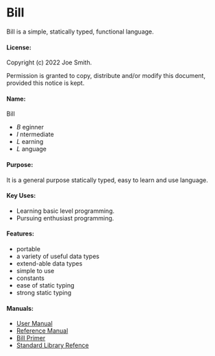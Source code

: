 # Bill
Bill is a simple, statically typed, functional language.
#### License:
Copyright (c)  2022  Joe Smith.

Permission is granted to copy, distribute and/or modify this document, 
provided this notice is kept.

#### Name:
Bill

- *B* eginner
- *I* ntermediate
- *L* earning
- *L* anguage

#### Purpose:
It is a general purpose statically typed, easy to learn and use language.

#### Key Uses:
- Learning basic level programming.
- Pursuing enthusiast programming.

#### Features:
- portable
- a variety of useful data types
- extend-able data types
- simple to use
- constants
- ease of static typing
- strong static typing

#### Manuals:
- [User Manual](https://jsmith1024.github.io/bill/html/User.html)
- [Reference Manual](https://jsmith1024.github.io/bill/html/Reference.html)
- [Bill Primer](https://jsmith1024.github.io/bill/html/Primer.html)
- [Standard Library Refence](https://jsmith1024.github.io/bill/html/Standard.html)
